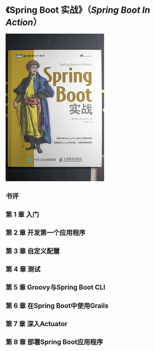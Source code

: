 # 《Spring Boot 实战》（*Spring Boot In Action*）

![](IMG_6221.jpg)

## 书评

## 第 1 章 入门
## 第 2 章 开发第一个应用程序
## 第 3 章 自定义配置
## 第 4 章 测试
## 第 5 章 Groovy与Spring Boot CLI
## 第 6 章 在Spring Boot中使用Grails
## 第 7 章 深入Actuator
## 第 8 章 部署Spring Boot应用程序